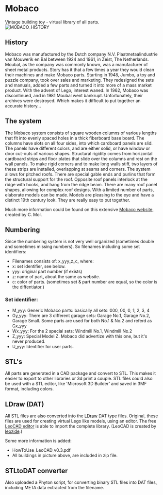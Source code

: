 # Mobaco
Vintage building toy - virtual library of all parts.
<br>![MOBACO_HISTORY](https://user-images.githubusercontent.com/66367852/166149467-00ffb91e-f774-4a01-921c-60c7a00f808f.png)


## History
Mobaco was manufactured by the Dutch company N.V. Plaatmetaalindustrie van Mouwerik en Bal between 1924 and 1961, in Zeist, The Netherlands.
Moubal, as the company was commonly known, was a manufacturer of sheet metal products. Story has it that a few times a year they would clean their machines and make Mobaco parts.
Starting in 1948, Jumbo, a toy and puzzle company, took over sales and marketing. They redesigned the sets and manuals, added a few parts and turned it into more of a mass market product.
With the advent of Lego, interest waned. In 1962, Mobaco was discontinued, and in 1981 Moubal went bankrupt. Unfortunately, their archives were destroyed. Which makes it difficult to put together an accurate history...

## The system
The Mobaco system consists of square wooden columns of various lengths that fit into evenly spaced holes in a thick fiberboard base board. The columns have slots on all four sides, into which cardboard panels are slid. The panels have different colors, and are either solid, or have window or door cut-outs of various shapes.
Structural rigidity comes from horizontal cardboard strips and floor plates that slide over the columns and rest on the wall panels. To make rigid corners and to make long walls stiff, two layers of these strips are installed, overlapping at seams and corners.
The system allows for pitched roofs. There are special gable ends and purlins that form the structural support for the roof. Opposite roof panels interlock at the ridge with hooks, and hang from the ridge beam. There are many roof panel shapes, allowing for complex roof designs.
With a limited number of parts, elaborate models can be made. Models are pleasing to the eye and have a distinct 19th century look. They are really easy to put together.

Much more information could be found on this extensive [Mobaco website](https://mol8.home.xs4all.nl/MOBACO_Seamonkey/Home.html), created by C. Mol.

## Numbering
Since the numbering system is not very well organized (sometimes double and sometimes missing numbers).
So filenames including some set identifiers:

* Filenames consists of: x_yyy_z_c, where:
* x: set identifier, see below.
* yyy: original part number (if exists)
* z: name of part, about the same as website.
* c: color of parts. (sometimes set & part number are equal, so the color is the diffentiator.)

### Set identifier:
* M_yyy:  Generic Mobaco parts: basically all sets: 000, 00, 0, 1, 2, 3, 4
* Gy_yyy: There are 3 different garage sets: Garage No.1, Garage No.2, Garage Small. Some parts are used for both No.1 & No.2 and referd as Gx_yyy
* Wx_yyy: For the 2 special sets: Windmill No.1, Windmill No.2
* Z_yyy:  Special Model Z. Mobaco did advertize with this one, but it's never produced.
* U_yyy:  Identifier for user parts.

## STL's
All parts are generated in a CAD package and convert to STL.
This makes it easier to export to other libraries or 3d print a couple.
STL files could also be used with a STL editor, like 'Microsoft 3D Builder' and saved in 3MF format, including colors.

## LDraw (DAT)
All STL files are also converted into the [LDraw](https://ldraw.org/) DAT type files.
Original, these files are used for creating virtual Lego like models, using an editor.
The free [LeoCAD editor](https://www.leocad.org/) is able to import the complete library.
(LeoCAD is created by [leozide](https://github.com/leozide/leocad).)

Some more information is added:
* HowToUse_LeoCAD_v0.3.pdf
* All buildings in picture above, are included in zip file.

## STLtoDAT converter
Also uploaded a Phyton script, for converting binary STL files into DAT files, including META data extracted from the filename.
